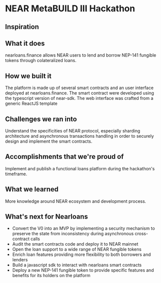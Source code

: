 # NEAR MetaBUILD III Hackathon

## Inspiration

## What it does
nearloans.finance allows NEAR users to lend and borrow NEP-141 fungible tokens through colateralized loans.

## How we built it
The platform is made up of several smart contracts and an user interface deployed at nearloans.finance.
The smart contract were developed using the typescript version of near-sdk.
The web interface was crafted from a generic ReactJS template

## Challenges we ran into
Understand the specificities of NEAR protocol, especially sharding architecture and asynchronous transactions handling in order to securely design and implement the smart contracts.  

## Accomplishments that we're proud of
Implement and publish a functional loans platform during the hackathon's timeframe.

## What we learned
More knowledge around NEAR ecosystem and development process.

## What's next for Nearloans
- Convert the V0 into an MVP by implementing a security mechanism to preserve the state from inconsistency during asynchronous cross-contract calls
- Audit the smart contracts code and deploy it to NEAR mainnet
- Open the loan support to a wide range of NEAR fungible tokens
- Enrich loan features providing more flexibility to both borrowers and lenders
- Build a javascript sdk to interact with nearloans smart contracts
- Deploy a new NEP-141 fungible token to provide specific features and benefits for its holders on the platform
